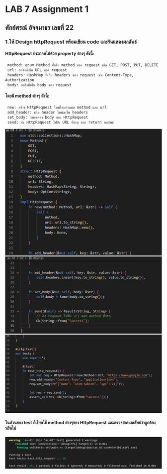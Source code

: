 # **LAB 7 Assignment 1**
## ศักย์ศรณ์ อัจจมาธร เลขที่ 22
### 1.ให้ Design httpRequest พร้อมเขียน code และรันแสดงผลลัพธ์
#### HttpRequest ประกอบไปด้วย property ต่างๆ ดังนี้:
     method: enum Method ที่เก็บ method ของ request เช่น GET, POST, PUT, DELETE
     url: สตริงที่เก็บ URL ของ request
     headers: HashMap ที่เก็บ headers ของ request เช่น Content-Type, Authorization
     body: สตริงที่เก็บ body ของ request
#### โดยมี method ต่างๆ ดังนี้:
     new: สร้าง HttpRequest ใหม่โดยกำหนด method และ url
     add_header: เพิ่ม header ใหม่ลงใน headers
     set_body: กำหนดค่า body ของ HttpRequest
     send: ส่ง HttpRequest ไปยัง URL ที่ระบุ และ return ผลลัพธ์

![Alt text](./as-01-1.png)
![Alt text](./as-01-2.png)
![Alt text](./as-01-3.png)

#### ในส่วนของ test ก็เรียกใช้ method ต่างๆของ HttpRequest และตรวจสอบผลลัพธ์ว่าถูกต้องหรือไม่
![Alt text](./as-01-4.png)